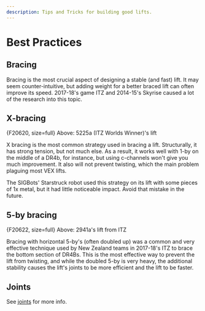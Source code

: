 ```yaml
---
description: Tips and Tricks for building good lifts.
---
```


# Best Practices

## Bracing

Bracing is the most crucial aspect of designing a stable (and fast) lift. It may seem counter-intuitive, but adding weight for a better braced lift can often improve its speed. 
2017-18's game ITZ and 2014-15's Skyrise caused a lot of the research into this topic.

## X-bracing

{F20620, size=full}
Above: 5225a (ITZ Worlds Winner)'s lift

X bracing is the most common strategy used in bracing a lift. Structurally, it has strong tension, but not much else. As a result, it works well with 1-by on the middle of a DR4b, for instance, but using c-channels won't give you much improvement. It also will not prevent twisting, which the main problem plaguing most VEX lifts.

The SIGBots' Starstruck robot used this strategy on its lift with some pieces of 1x metal, but it had little noticeable impact. Avoid that mistake in the future.

## 5-by bracing

{F20622, size=full}
Above: 2941a's lift from ITZ

Bracing with horizontal 5-by's (often doubled up) was a common and very effective technique used by New Zealand teams in 2017-18's ITZ to brace the bottom section of DR4Bs. This is the most effective way to prevent the lift from twisting, and while the doubled 5-by is very heavy, the additional stability causes the lift's joints to be more efficient and the lift to be faster. 

## Joints

See [joints](../joints.md) for more info.
